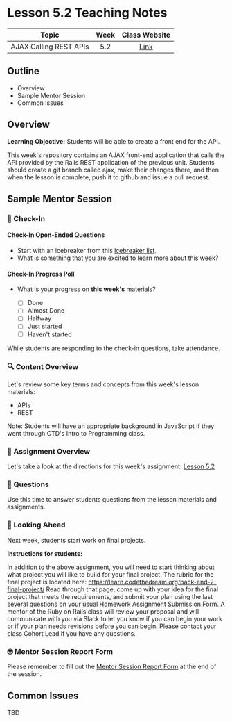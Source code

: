 # Lesson 5.2 Teaching Notes

| **Topic** | **Week** | **Class Website** |
| :---: | :---: | :---: |
| AJAX Calling REST APIs | 5.2 | [Link](https://learn.codethedream.org/) |

## Outline 
- Overview
- Sample Mentor Session
- Common Issues

## Overview 

**Learning Objective:** Students will be able to create a front end for the API. 

This week's repository contains an AJAX front-end application that calls the API provided by the Rails REST
application of the previous unit. Students should create a git branch called ajax, make their changes there,
and then when the lesson is complete, push it to github and issue a pull request. 

## Sample Mentor Session 

### :wave: Check-In

#### Check-In Open-Ended Questions 

- Start with an icebreaker from this [icebreaker list](https://docs.google.com/document/d/1WbwKn8B5GfRueq7Zbw0zx_k15aqyIqIs23i_WHI-pPI/edit?usp=sharing). 
- What is something that you are excited to learn more about this week? 

#### Check-In Progress Poll 

- What is your progress on **this week's** materials?

  - [ ] Done
  - [ ] Almost Done
  - [ ] Halfway
  - [ ] Just started
  - [ ] Haven't started

While students are responding to the check-in questions, take attendance. 

### :mag: Content Overview 

Let's review some key terms and concepts from this week's lesson materials: 
 
 - APIs
 - REST
 
 Note: Students will have an appropriate background in JavaScript if they went through CTD's Intro to Programming class. 
 
### :notebook: Assignment Overview

Let's take a look at the directions for this week's assignment: [Lesson 5.2](https://github.com/Code-the-Dream-School/R6-rails-ajax)

### :thinking: Questions 

Use this time to answer students questions from the lesson materials and assignments. 

### :telescope: Looking Ahead 

Next week, students start work on final projects. 

**Instructions for students:**

In addition to the above assignment, you will need to start thinking about what project you will like to build for your final project. The rubric for the
final project is located here: https://learn.codethedream.org/back-end-2-final-project/ Read through that page, come up with your idea for the final
project that meets the requirements, and submit your plan using the last several questions on your usual Homework Assignment Submission Form. A mentor of
the Ruby on Rails class will review your proposal and will communicate with you via Slack to let you know if you can begin your work or if your plan needs
revisions before you can begin. Please contact your class Cohort Lead if you have any questions.

### :nerd_face: Mentor Session Report Form 

Please remember to fill out the [Mentor Session Report Form](https://airtable.com/shrp0jjRtoMyTXRzh) at the end of the session.

## Common Issues 

TBD

